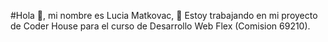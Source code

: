 #Hola 👋, mi nombre es Lucia Matkovac, 
🔭 Estoy trabajando en mi proyecto de Coder House 
para el curso de Desarrollo Web Flex (Comision 69210).

